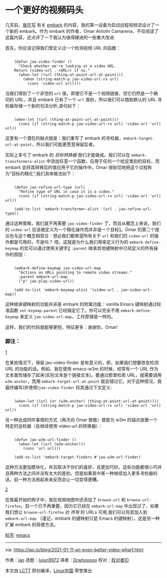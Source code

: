 [#]: subject: "an even better video wharf"
[#]: via: "https://jao.io/blog/2021-01-11-an-even-better-video-wharf.html"
[#]: author: "jao https://jao.io"
[#]: collector: "lujun9972"
[#]: translator: "Drwhooooo"
[#]: reviewer: " "
[#]: publisher: " "
[#]: url: " "

一个更好的视频码头
======

几天前，[我在写][1] 有关 [embark][2] 的内容，我的第一设备为启动远程视频流设计了一个新的 embark。作为 embark 的作者，Omar Antolín Camarena，不仅阅读了这篇内容，还点评了一下我认为值得跟进的一些重大改进.

首先，你应该记得我们曾定义过一个检测视频 URL 的函数：

```

    (defun jao-video-finder ()
      "Check whether we're looking at a video URL.
    Return (video-url . <URL>) if so."
      (when-let ((url (thing-at-point-url-at-point)))
        (when (string-match-p jao-video-url-rx url)
          (cons 'video-url url))))

```

当我们得到了一个非空的 `url` 值，即便它不是一个视频链接，但它仍然是一个确切的 URL，并且 embark 已有了一个 `url` 类别，所以我们可以借助默认的 URL 寻检器存储一个新的句法分析,语句如下：

```

    (when-let ((url (thing-at-point-url-at-point)))
      (cons (if (string-match-p jao-video-url-rx url) 'video-url 'url) url))

```
这里有一个潜在的缺点就是：我们重写了 embark 的寻检器，`embark-target-url-at-point`，所以我们可能更愿意保留后者。

实际上多亏了 embark 的 _目标转换器_ 我们才能做成。我们可以在 `embark-transformers-alist` 中添加任意一个函数，应用于任何一个给定类别的目标，而 embark 会将其转换后的值应用于它的操作中。Omar 很贴切地把这个过程称为“目标的精化”;我们具体做法如下：

```

    (defun jao-refine-url-type (url)
      "Refine type of URL in case it is a video."
      (cons (if (string-match-p jao-video-url-rx url) 'video-url 'url) url))

    (add-to-list 'embark-transformer-alist '(url . jao-refine-url-type))

```

通过这种策略，我们就不再需要 `jao-video-finder` 了，而且从概念上来说，我们的 `video-url` 应该被定义为一个精化操作而并非是一个目标[1][3]。Omar 的第二个提议也与这个概念相契合：想必我们都希望所有关于 `url` 和我们的 `video-url` 的操作都是可用的，不是吗？
唔，这就是为什么我们用来定义行为的 `embark-define-keymap` 的宏可以通过使用关键字[2][4] `:parent` 继承其他键映射中已经定义的所有操作的原因：

```

    (embark-define-keymap jao-video-url-map
      "Actions on URLs pointing to remote video streams."
      :parent embark-url-map
      ("p" jao-play-video-url))

    (add-to-list 'embark-keymap-alist '(video-url . jao-video-url-map))

```

这种继承键映射的功能并非是 embark 的附属功能：vanilla Emacs 键映射通过标准函数 `set-keymap-parent` 已经搞定它了。你可以完全不用 `embark-define-keymap` 来定义 `jao-video-url-map`，工作原理是一样的。

这样，我们的代码就能够更短，特征更多：谢谢你，Omar!

### 脚注：

[1][5]

在某些情况下，保留 jao-video-finder 是有意义的，即，如果我们想要改变检测 URL 的功能的话。例如，我在使用 emacs-w3m 的时候，经常有一个 URL 作为文本属性储存了起来(实际文本是个链接文本)。要通过那里检索 URL，就需要调用 `w3m-anchor`，而用 `embark-target-url-at-point` 就会错过它。对于这种情况，我最终编写(并使用)`jao-video-finder` 将其通过下文定义:

```

    (when-let ((url (or (w3m-anchor) (thing-at-point-url-at-point))))
      (cons (if (string-match-p jao-video-url-rx url) 'video-url 'url) url))

```

另一种达成同件事情的方式（再次向 Omar 致敬）便是为 w3m 的锚点放置一个特定的巡检器（且继续使用 video-url 的转换器）：

```

    (defun jao-w3m-url-finder ()
      (when-let ((url (w3m-anchor)))
        (cons 'url url)))

    (add-to-list 'embark-target-finders #'jao-w3m-url-finder)

```

这种方法更加模块化，并且取决于你们的喜好，且更加巧妙。这些功能都很小巧并且两种方法之间并没有太大的差别，但是如果其中某一种继续加入更多寻检器的话，前一种方法用起来来反而会让一切变得更糟。

[2][6]

在我最开始的例子中，我在视频地图中还添加了 `browse-url` 和 `browse-url-firefox`。前一个已不再重要，因为它已经在 `embark-url-map` 中出现过了，如果我们想让 `browse-url-firefox` 对 _所有_ 的 URLs 可用,我们可以将其加入到 `embark-url-map` （谨记，embark 的键映射只是 Emacs 的键映射）。这是另一种扩展 embark 的简便方法。

[标签][7]: [emacs][8]

--------------------------------------------------------------------------------

via: https://jao.io/blog/2021-01-11-an-even-better-video-wharf.html

作者：[jao][a]
选题：[lujun9972][b]
译者：[Drwhooooo](https://github.com/Drwhooooo)
校对：[校对者ID](https://github.com/校对者ID)

本文由 [LCTT](https://github.com/LCTT/TranslateProject) 原创编译，[Linux中国](https://linux.cn/) 荣誉推出

[a]: https://jao.io
[b]: https://github.com/lujun9972
[1]: https://jao.io/blog/2021-01-09-embarking-videos.html
[2]: https://github.com/oantolin/embark
[3]: tmp.VUqMT3Yft2#fn.1
[4]: tmp.VUqMT3Yft2#fn.2
[5]: tmp.VUqMT3Yft2#fnr.1
[6]: tmp.VUqMT3Yft2#fnr.2
[7]: https://jao.io/blog/tags.html
[8]: https://jao.io/blog/tag-emacs.html
